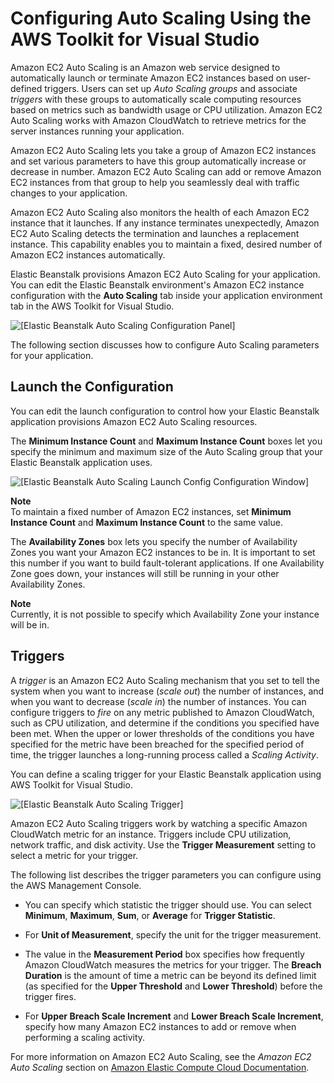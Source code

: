 # Configuring Auto Scaling Using the AWS Toolkit for Visual Studio<a name="create_deploy_NET.managing.as"></a>

Amazon EC2 Auto Scaling is an Amazon web service designed to automatically launch or terminate Amazon EC2 instances based on user\-defined triggers\. Users can set up *Auto Scaling groups* and associate *triggers* with these groups to automatically scale computing resources based on metrics such as bandwidth usage or CPU utilization\. Amazon EC2 Auto Scaling works with Amazon CloudWatch to retrieve metrics for the server instances running your application\.

Amazon EC2 Auto Scaling lets you take a group of Amazon EC2 instances and set various parameters to have this group automatically increase or decrease in number\. Amazon EC2 Auto Scaling can add or remove Amazon EC2 instances from that group to help you seamlessly deal with traffic changes to your application\. 

 Amazon EC2 Auto Scaling also monitors the health of each Amazon EC2 instance that it launches\. If any instance terminates unexpectedly, Amazon EC2 Auto Scaling detects the termination and launches a replacement instance\. This capability enables you to maintain a fixed, desired number of Amazon EC2 instances automatically\. 

Elastic Beanstalk provisions Amazon EC2 Auto Scaling for your application\. You can edit the Elastic Beanstalk environment's Amazon EC2 instance configuration with the **Auto Scaling** tab inside your application environment tab in the AWS Toolkit for Visual Studio\.

![\[Elastic Beanstalk Auto Scaling Configuration Panel\]](http://docs.aws.amazon.com/elasticbeanstalk/latest/dg/images/aeb-vs-autoscaling.png)

The following section discusses how to configure Auto Scaling parameters for your application\. 

## Launch the Configuration<a name="create_deploy_NET.managing.as.launchconfig"></a>

You can edit the launch configuration to control how your Elastic Beanstalk application provisions Amazon EC2 Auto Scaling resources\.

The **Minimum Instance Count** and **Maximum Instance Count** boxes let you specify the minimum and maximum size of the Auto Scaling group that your Elastic Beanstalk application uses\.

![\[Elastic Beanstalk Auto Scaling Launch Config Configuration Window\]](http://docs.aws.amazon.com/elasticbeanstalk/latest/dg/images/aeb-vs-autoscaling-launchconfig.png)

**Note**  
To maintain a fixed number of Amazon EC2 instances, set **Minimum Instance Count** and **Maximum Instance Count** to the same value\.

The **Availability Zones** box lets you specify the number of Availability Zones you want your Amazon EC2 instances to be in\. It is important to set this number if you want to build fault\-tolerant applications\. If one Availability Zone goes down, your instances will still be running in your other Availability Zones\. 

**Note**  
Currently, it is not possible to specify which Availability Zone your instance will be in\. 

## Triggers<a name="create_deploy_NET.managing.as.trigger"></a>

A *trigger* is an Amazon EC2 Auto Scaling mechanism that you set to tell the system when you want to increase \(*scale out*\) the number of instances, and when you want to decrease \(*scale in*\) the number of instances\. You can configure triggers to *fire* on any metric published to Amazon CloudWatch, such as CPU utilization, and determine if the conditions you specified have been met\. When the upper or lower thresholds of the conditions you have specified for the metric have been breached for the specified period of time, the trigger launches a long\-running process called a *Scaling Activity*\.

You can define a scaling trigger for your Elastic Beanstalk application using AWS Toolkit for Visual Studio\.

![\[Elastic Beanstalk Auto Scaling Trigger\]](http://docs.aws.amazon.com/elasticbeanstalk/latest/dg/images/aeb-vs-autoscaling-triggers.png)

Amazon EC2 Auto Scaling triggers work by watching a specific Amazon CloudWatch metric for an instance\. Triggers include CPU utilization, network traffic, and disk activity\. Use the **Trigger Measurement** setting to select a metric for your trigger\.

The following list describes the trigger parameters you can configure using the AWS Management Console\.

+ You can specify which statistic the trigger should use\. You can select **Minimum**, **Maximum**, **Sum**, or **Average** for **Trigger Statistic**\.

+ For **Unit of Measurement**, specify the unit for the trigger measurement\.

+ The value in the **Measurement Period** box specifies how frequently Amazon CloudWatch measures the metrics for your trigger\. The **Breach Duration** is the amount of time a metric can be beyond its defined limit \(as specified for the **Upper Threshold** and **Lower Threshold**\) before the trigger fires\.

+ For **Upper Breach Scale Increment** and **Lower Breach Scale Increment**, specify how many Amazon EC2 instances to add or remove when performing a scaling activity\. 

For more information on Amazon EC2 Auto Scaling, see the *Amazon EC2 Auto Scaling* section on [Amazon Elastic Compute Cloud Documentation](https://aws.amazon.com/documentation/ec2/)\.